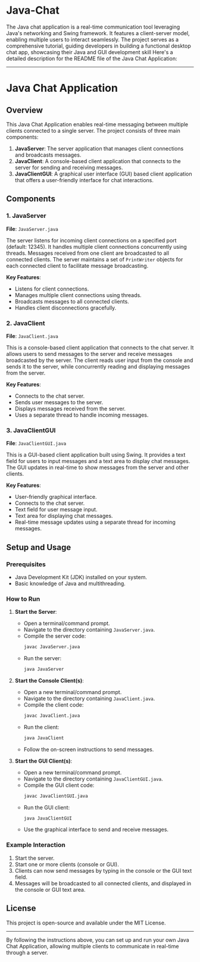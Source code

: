 # Java-Chat
The Java chat application is a real-time communication tool leveraging Java's networking and Swing framework. It features a client-server model, enabling multiple users to interact seamlessly. The project serves as a comprehensive tutorial, guiding developers in building a functional desktop chat app, showcasing their Java and GUI development skill
Here's a detailed description for the README file of the Java Chat Application:

---

# Java Chat Application

## Overview

This Java Chat Application enables real-time messaging between multiple clients connected to a single server. The project consists of three main components:
1. **JavaServer**: The server application that manages client connections and broadcasts messages.
2. **JavaClient**: A console-based client application that connects to the server for sending and receiving messages.
3. **JavaClientGUI**: A graphical user interface (GUI) based client application that offers a user-friendly interface for chat interactions.

## Components

### 1. JavaServer

**File**: `JavaServer.java`

The server listens for incoming client connections on a specified port (default: 12345). It handles multiple client connections concurrently using threads. Messages received from one client are broadcasted to all connected clients. The server maintains a set of `PrintWriter` objects for each connected client to facilitate message broadcasting.

**Key Features**:
- Listens for client connections.
- Manages multiple client connections using threads.
- Broadcasts messages to all connected clients.
- Handles client disconnections gracefully.

### 2. JavaClient

**File**: `JavaClient.java`

This is a console-based client application that connects to the chat server. It allows users to send messages to the server and receive messages broadcasted by the server. The client reads user input from the console and sends it to the server, while concurrently reading and displaying messages from the server.

**Key Features**:
- Connects to the chat server.
- Sends user messages to the server.
- Displays messages received from the server.
- Uses a separate thread to handle incoming messages.

### 3. JavaClientGUI

**File**: `JavaClientGUI.java`

This is a GUI-based client application built using Swing. It provides a text field for users to input messages and a text area to display chat messages. The GUI updates in real-time to show messages from the server and other clients. 

**Key Features**:
- User-friendly graphical interface.
- Connects to the chat server.
- Text field for user message input.
- Text area for displaying chat messages.
- Real-time message updates using a separate thread for incoming messages.

## Setup and Usage

### Prerequisites

- Java Development Kit (JDK) installed on your system.
- Basic knowledge of Java and multithreading.

### How to Run

1. **Start the Server**:
   - Open a terminal/command prompt.
   - Navigate to the directory containing `JavaServer.java`.
   - Compile the server code:
     ```sh
     javac JavaServer.java
     ```
   - Run the server:
     ```sh
     java JavaServer
     ```

2. **Start the Console Client(s)**:
   - Open a new terminal/command prompt.
   - Navigate to the directory containing `JavaClient.java`.
   - Compile the client code:
     ```sh
     javac JavaClient.java
     ```
   - Run the client:
     ```sh
     java JavaClient
     ```
   - Follow the on-screen instructions to send messages.

3. **Start the GUI Client(s)**:
   - Open a new terminal/command prompt.
   - Navigate to the directory containing `JavaClientGUI.java`.
   - Compile the GUI client code:
     ```sh
     javac JavaClientGUI.java
     ```
   - Run the GUI client:
     ```sh
     java JavaClientGUI
     ```
   - Use the graphical interface to send and receive messages.

### Example Interaction

1. Start the server.
2. Start one or more clients (console or GUI).
3. Clients can now send messages by typing in the console or the GUI text field.
4. Messages will be broadcasted to all connected clients, and displayed in the console or GUI text area.

## License

This project is open-source and available under the MIT License.

---

By following the instructions above, you can set up and run your own Java Chat Application, allowing multiple clients to communicate in real-time through a server.
